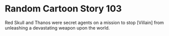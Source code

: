 # Random Cartoon Story 103

Red Skull and Thanos were secret agents on a mission to stop [Villain] from unleashing a devastating weapon upon the world.